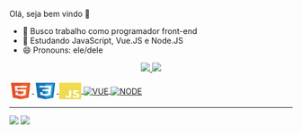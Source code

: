 Olá, seja bem vindo 👋

- 🔭 Busco trabalho como programador front-end
- 🌱 Estudando JavaScript, Vue.JS e Node.JS
- 😄 Pronouns: ele/dele 

<div align="center">
  <a href="https://github.com/iversonferreiras">
  <img height="180em" src="https://github-readme-stats.vercel.app/api?username=iversonferreiras&show_icons=true&theme=dracula&include_all_commits=true&count_private=true"/>
  <img height="180em" src="https://github-readme-stats.vercel.app/api/top-langs/?username=iversonferreiras&layout=compact&langs_count=7&theme=dracula"/>
</div>
  
  <div style="display: inline_block"><br>
    <img align="center" alt="HTML" height="30" width="40" src="https://raw.githubusercontent.com/devicons/devicon/master/icons/html5/html5-original.svg">
    <img align="center" alt="CSS" height="30" width="40" src="https://raw.githubusercontent.com/devicons/devicon/master/icons/css3/css3-original.svg">
    <img align="center" alt="JS" height="30" width="40" src="https://raw.githubusercontent.com/devicons/devicon/master/icons/javascript/javascript-plain.svg">
    <img align="center" alt="VUE" height="30" width="40" src="https://cdn.jsdelivr.net/gh/devicons/devicon/icons/vuejs/vuejs-original.svg">
    <img align="center" alt="NODE" height="30" width="40" src="https://cdn.jsdelivr.net/gh/devicons/devicon/icons/nodejs/nodejs-original.svg" />    
     <!--<img align="right" alt="iverson-gif" height="150" style="border-radius:50px;"    src="https://discord.com/channels/931218201017212998/931601631542407270/931601730041413682">-->
  </div>
  
  <hr>
  
  <div>
    <a href="mailto:diasiverson7@gmail.com"><img src="https://img.shields.io/badge/Gmail-D14836?style=for-the-badge&logo=gmail&logoColor=white"></a>
    <a href="https://www.linkedin.com/in/iversonferreiras/"><img src="https://img.shields.io/badge/LinkedIn-0077B5?style=for-the-badge&logo=linkedin&logoColor=white"></a>
  </div>
